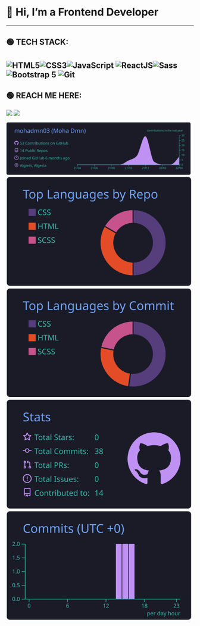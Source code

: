 # 👋 Hi, I’m a Frontend Developer

-------------------------------
## 🟢 TECH STACK:
<img src="https://cdn1.iconfinder.com/data/icons/logotypes/32/badge-html-5-512.png" width='61' title='HTML5' /><img src="https://cdn1.iconfinder.com/data/icons/logotypes/32/badge-css-3-512.png" width='60' title='CSS3'  /><img src="https://cdn4.iconfinder.com/data/icons/logos-and-brands/512/187_Js_logo_logos-512.png" width='60' title='JavaScript'   /> <img src="https://cdn4.iconfinder.com/data/icons/logos-3/600/React.js_logo-512.png" width="60" title="ReactJS"><img src="https://cdn4.iconfinder.com/data/icons/logos-and-brands/512/288_Sass_logo-512.png" width='60'  title='Sass' />     <img src="https://pics.freeicons.io/uploads/icons/png/19681752361536207300-512.png" width='60' title='Bootstrap 5'   />   <img src="https://pics.freeicons.io/uploads/icons/png/9374299221540553610-512.png" width='60'  title='Git' />
-------------------------------

## 🟢 REACH ME HERE:
[<img src='https://cdn1.iconfinder.com/data/icons/logotypes/32/circle-linkedin-512.png' width='60' />](https://www.linkedin.com/in/mohadmn03/) [<img src='https://cdn2.iconfinder.com/data/icons/social-media-2285/512/1_Twitter2_colored_svg-512.png' width='60' />](http://twitter.com/mohadmn03)

<img src="https://raw.githubusercontent.com/mohadmn03/profile-summary-cards/master/profile-summary-card-output/tokyonight/0-profile-details.svg" />
<img src="https://raw.githubusercontent.com/mohadmn03/profile-summary-cards/master/profile-summary-card-output/tokyonight/1-repos-per-language.svg" />
<img src="https://raw.githubusercontent.com/mohadmn03/profile-summary-cards/master/profile-summary-card-output/tokyonight/2-most-commit-language.svg" />
<img src="https://raw.githubusercontent.com/mohadmn03/profile-summary-cards/master/profile-summary-card-output/tokyonight/3-stats.svg" />
<img src="https://raw.githubusercontent.com/mohadmn03/profile-summary-cards/master/profile-summary-card-output/tokyonight/4-productive-time.svg" />
